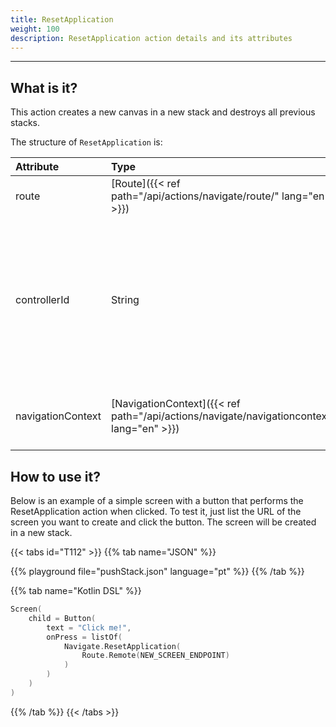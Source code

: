 ```yaml
---
title: ResetApplication
weight: 100
description: ResetApplication action details and its attributes
---
```


---

## What is it? <a id="definition"></a>

This action creates a new canvas in a new stack and destroys all previous stacks.

The structure of ``ResetApplication`` is:

| **Attribute** | **Type** | Required | **Definition** |
| :------------ | :----------------------------------------------- | :---------: | :------------------ |
| route | ​[Route]({{< ref path="/api/actions/navigate/route/" lang="en" >}})​ | ✓ | Navigation route. |
| controllerId | String | | The navigation controller id to use during the navigation action. If empty, the default navigation controller will be used. |
| navigationContext | ​[NavigationContext]({{< ref path="/api/actions/navigate/navigationcontext" lang="en" >}})​ | | Context to be saved on the target screen. |

## How to use it?

Below is an example of a simple screen with a button that performs the ResetApplication action when clicked. To test it, just list the URL of the screen you want to create and click the button. The screen will be created in a new stack.

{{< tabs id="T112" >}}
{{% tab name="JSON" %}}

<!-- json-playground:resetApplication.json
{
  "_beagleComponent_" : "beagle:screenComponent",
  "child" : {
    "_beagleComponent_" : "beagle:button",
    "text" : "Click me!",
    "onPress" : [ {
      "_beagleAction_" : "beagle:resetApplication",
        route: {
          url: NEW_SCREEN_ENDPOINT
        }
    } ]
  }
}
-->

{{% playground file="pushStack.json" language="pt" %}}
{{% /tab %}}

{{% tab name="Kotlin DSL" %}}

```kotlin
Screen(
    child = Button(
        text = "Click me!",
        onPress = listOf(
            Navigate.ResetApplication(
                Route.Remote(NEW_SCREEN_ENDPOINT)
            )
        )
    )
)
```

{{% /tab %}}
{{< /tabs >}}
